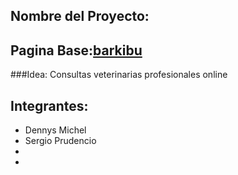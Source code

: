 ## Nombre del Proyecto:
## Pagina Base:[barkibu](https://barkibu.com)
###Idea: Consultas veterinarias profesionales online

## Integrantes:
- Dennys Michel
- Sergio Prudencio
- 
-